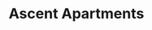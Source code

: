 ---
title: Ascent Apartments
phone: (844) 861-5236
website: http://www.sheaapartments.com/apartments/ascent/
management: Shea Properties
location: "San Jose"
tags: []
---